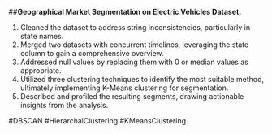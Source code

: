 ##**Geographical Market Segmentation on Electric Vehicles Dataset.** 

1. Cleaned the dataset to address string inconsistencies, particularly in state names.
2. Merged two datasets with concurrent timelines, leveraging the state column to gain a comprehensive overview.
3. Addressed null values by replacing them with 0 or median values as appropriate.
4. Utilized three clustering techniques to identify the most suitable method, ultimately implementing K-Means clustering for segmentation.
5. Described and profiled the resulting segments, drawing actionable insights from the analysis.

#DBSCAN #HierarchalClustering #KMeansClustering
